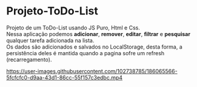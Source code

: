 # Projeto-ToDo-List
Projeto de um ToDo-List usando JS Puro, Html e Css. <br>
Nessa aplicação podemos **adicionar**, **remover**, **editar**, **filtrar** e **pesquisar** qualquer tarefa adicionada na lista. <br>
Os dados são adicionados e salvados no LocalStorage, desta forma, a persistência deles é mantida quando a pagina sofre um refresh (recarregamento).





https://user-images.githubusercontent.com/102738785/186065566-5fcfcfc0-d9aa-43d1-86cc-55f157c3edbc.mp4

